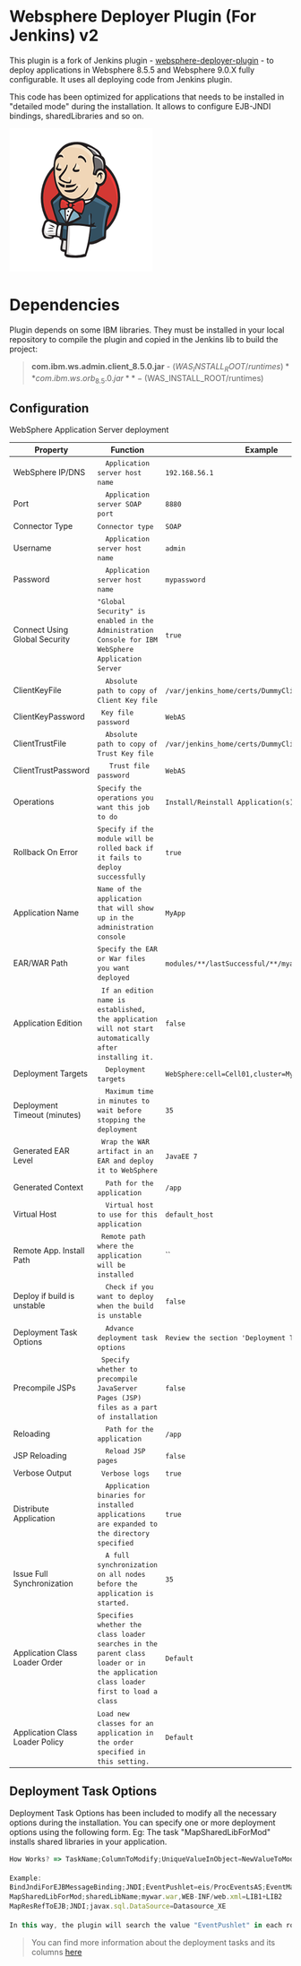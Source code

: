 Websphere Deployer Plugin (For Jenkins) v2
=========================

This plugin is a fork of Jenkins plugin - [websphere-deployer-plugin](https://github.com/jenkinsci/websphere-deployer-plugin) - to deploy applications in Websphere 8.5.5 and Websphere 9.0.X fully configurable. It uses all deploying code from Jenkins plugin.

This code has been optimized for applications that needs to be installed in "detailed mode" during the installation. It allows to configure EJB-JNDI bindings, sharedLibraries and so on.


![](jenkins.png)

Dependencies
=========================
Plugin depends on some IBM libraries. They must be installed in your local repository to compile the plugin and copied in the Jenkins lib to build the project:

> **com.ibm.ws.admin.client_8.5.0.jar** - ($WAS_INSTALL_ROOT/runtimes)
> **com.ibm.ws.orb_8.5.0.jar** - ($WAS_INSTALL_ROOT/runtimes)

## Configuration

WebSphere Application Server deployment


|       Property     |         Function              |     Example                    |
|----------------|-------------------------------|-----------------------------|
|	WebSphere IP/DNS            |  `  Application server host name`          | `192.168.56.1`              |
|Port            |  `  Application server SOAP port`          | `8880`              |
|Connector Type	            |  `Connector type`          | `SOAP`              |
|Username            |  `  Application server host name`          | `admin`              |
|Password            |  `  Application server host name`          | `mypassword`              |
|Connect Using Global Security            |  ` "Global Security" is enabled in the Administration Console for IBM WebSphere Application Server  `          | `true`              |
|ClientKeyFile            |  `  Absolute path to copy of Client Key file`          | `/var/jenkins_home/certs/DummyClientKeyFile.jks`              |
|ClientKeyPassword            |  ` Key file password`          | `WebAS`              |
|ClientTrustFile            |  `  Absolute path to copy of Trust Key file`          | `/var/jenkins_home/certs/DummyClientTrustFile.jks`              |
|ClientTrustPassword            |  `   Trust file password`          | `WebAS`              |
|Operations            |  ` Specify the operations you want this job to do `          | `Install/Reinstall Application(s)`              |
|Rollback On Error            |  ` Specify if the module will be rolled back if it fails to deploy successfully `          | `true`              |
|Application Name            |  ` Name of the application that will show up in the administration console `          | `MyApp`              |
|EAR/WAR Path            |  ` Specify the EAR or War files you want deployed `          | `modules/**/lastSuccessful/**/myapp.ear`              |
|Application Edition            |  `  If an edition name is established, the application will not start automatically after installing it. `          | `false`              |
|Deployment Targets            |  `  Deployment targets`          | `WebSphere:cell=Cell01,cluster=MyCluster`              |
|Deployment Timeout (minutes)            |  `  Maximum time in minutes to wait before stopping the deployment`          | `35`              |
|Generated EAR Level            |  ` Wrap the WAR artifact in an EAR and deploy it to WebSphere`          | `JavaEE 7`              |
|Generated Context	            |  `  Path for the application`          | `/app`              |
|Virtual Host            |  `  Virtual host to use for this application`          | `default_host`              |
|Remote App. Install Path            |  `  Remote path where the application will be installed `          | ``              |
|Deploy if build is unstable	            |  `  Check if you want to deploy when the build is unstable`          | `false`              |
|Deployment Task Options            |  `  Advance deployment task options`          | `Review the section 'Deployment Task Option'`              |
|Precompile JSPs            |  ` Specify whether to precompile JavaServer Pages (JSP) files as a part of installation`          | `false`              |
|Reloading	            |  `  Path for the application`          | `/app`              |
|JSP Reloading	            |  `  Reload JSP pages`          | `false`              |
|Verbose Output            |  ` Verbose logs`          | `true`              |
|Distribute Application	            |  `  Application binaries for installed applications are expanded to the directory specified`          | `true`              |
|Issue Full Synchronization            |  `  A full synchronization on all nodes before the application is started.`          | `35`              |
|Application Class Loader Order           |  `Specifies whether the class loader searches in the parent class loader or in the application class loader first to load a class`          | `Default`              |
|Application Class Loader Policy	            |  `Load new classes for an application in the order specified in this setting.`          | `Default`              |

 		

## Deployment Task Options

Deployment Task Options has been included to modify all the necessary options during the installation. You can specify one or more deployment options using the following form. Eg: The task "MapSharedLibForMod" installs shared libraries in your application.

 ```javascript
How Works? => TaskName;ColumnToModify;UniqueValueInObject=NewValueToModifyInColumn

Example:
BindJndiForEJBMessageBinding;JNDI;EventPushlet=eis/ProcEventsAS;EventMail=eis/MailEventsAS;Command=eis/CommandsAS;EventSyslog=eis/SyslogEventsAS;QueueProcessor=eis/EventsAS
MapSharedLibForMod;sharedLibName;mywar.war,WEB-INF/web.xml=LIB1+LIB2
MapResRefToEJB;JNDI;javax.sql.DataSource=Datasource_XE

In this way, the plugin will search the value "EventPushlet" in each row in the task "BindJndiForEJBMessageBinding". If it is found, the plugin will modify the column JNDI with the value "eis/ProcEventAS" 


```
> You can find more information about the deployment tasks and its columns  [here](https://www.ibm.com/support/knowledgecenter/SSEQTP_9.0.5/com.ibm.websphere.base.doc/ae/rxml_taskoptions.html)

